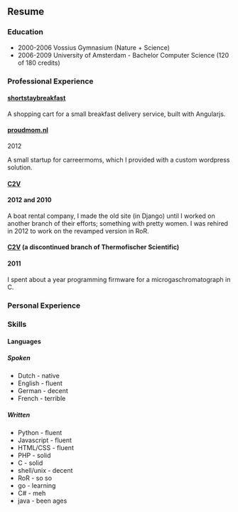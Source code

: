 ## Resume

### Education

* 2000-2006 Vossius Gymnasium (Nature + Science)
* 2006-2009 University of Amsterdam - Bachelor Computer Science (120 of 180 credits)

### Professional Experience

#### [shortstaybreakfast](//hethoutenhuisje.com/shortstaybreakfast)

A shopping cart for a small breakfast delivery service, built with Angularjs.

#### [proudmom.nl](//en.proudmom.nl)
2012

A small startup for carreermoms, which I provided with a custom wordpress
solution.

#### [C2V](//boothurenamsterdam.com)
#### 2012 and 2010
A boat rental company, I made the old site (in Django) until I worked on another
branch of their efforts; something with pretty women. I was rehired in 2012 to
work on the revamped version in RoR.

#### [C2V](//c2v.nl) (a discontinued branch of Thermofischer Scientific)
#### 2011

I spent about a year programming firmware for a microgaschromatograph in C.


### Personal Experience


### Skills
#### Languages
##### Spoken
* Dutch - native
* English - fluent
* German - decent
* French - terrible

##### Written
* Python - fluent
* Javascript - fluent
* HTML/CSS - fluent
* PHP - solid
* C - solid
* shell/unix - decent
* RoR - so so
* go - learning
* C# - meh
* java - been ages

